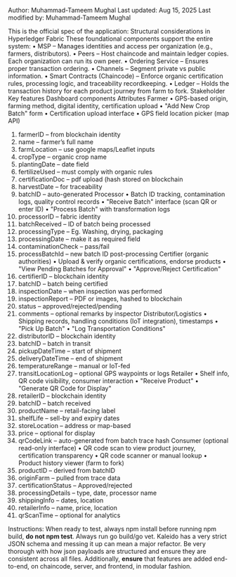 Author: Muhammad-Tameem Mughal
Last updated: Aug 15, 2025
Last modified by: Muhammad-Tameem Mughal

This is the official spec of the application:
Structural considerations in Hyperledger Fabric
These foundational components support the entire system:
• MSP – Manages identities and access per organization (e.g., farmers, distributors).
• Peers – Host chaincode and maintain ledger copies. Each organization can run its own
peer.
• Ordering Service – Ensures proper transaction ordering.
• Channels – Segment private vs public information.
• Smart Contracts (Chaincode) – Enforce organic certification rules, processing logic, and
traceability recordkeeping.
• Ledger – Holds the transaction history for each product journey from farm to fork.
Stakeholder Key features Dashboard
components
Attributes
Farmer • GPS-based
origin, farming
method, digital
identity,
certification
upload
• "Add New Crop
Batch" form
• Certification upload
interface
• GPS field location
picker (map API)
1. farmerID – from blockchain
identity
2. name – farmer’s full name
3. farmLocation – use google
maps/Leaflet inputs
4. cropType – organic crop name
5. plantingDate – date field
6. fertilizeUsed – must comply
with organic rules
7. certificationDoc – pdf upload
(hash stored on blockchain
8. harvestDate – for traceability
9. batchID – auto-generated
Processor • Batch ID
tracking,
contamination
logs, quality
control records
• "Receive Batch"
interface (scan QR or
enter ID)
• "Process Batch" with
transformation logs
1. processorID – fabric identity
2. batchReceived – ID of batch
being processed
3. processingType – Eg. Washing,
drying, packaging
4. processingDate – make it as
required field
5. contaminationCheck –
pass/fail
6. processBatchId – new batch ID
post-processing
Certifier (organic
authorities)
• Upload & verify
organic
certifications,
endorse
products
• "View Pending
Batches for
Approval"
• "Approve/Reject
Certification"
1. certifierID – blockchain
identity
2. batchID – batch being certified
3. inspectionDate – when
inspection was performed
4. inspectionReport – PDF or
images, hashed to blockchain
5. status –
approved/rejected/pending
6. comments – optional remarks
by inspector
Distributor/Logistics • Shipping
records,
handling
conditions (IoT
integration),
timestamps
• "Pick Up Batch"
• "Log Transportation
Conditions"
1. distributorID – blockchain
identity
2. batchID – batch in transit
3. pickupDateTime – start of
shipment
4. deliveryDateTime – end of
shipment
5. temperatureRange – manual
or IoT-fed
6. transitLocationLog – optional
GPS waypoints or logs
Retailer • Shelf info, QR
code visibility,
consumer
interaction
• "Receive Product"
• "Generate QR Code
for Display"
1. retailerID – blockchain identity
2. batchID – batch received
3. productName – retail-facing
label
4. shelfLife – sell-by and expiry
dates
5. storeLocation – address or
map-based
6. price – optional for display
7. qrCodeLink – auto-generated
from batch trace hash
Consumer (optional
read-only interface)
• QR code scan
to view product
journey,
certification
transparency
• QR code scanner or
manual lookup
• Product history
viewer (farm to
fork)
1. productID – derived from
batchID
2. originFarm – pulled from trace
data
3. certificationStatus –
Approved/rejected
4. processingDetails – type, date,
processor name
5. shippingInfo – dates, location
6. retailerInfo – name, price,
location
7. qrScanTime – optional for
analytics

Instructions:
When ready to test, always npm install before running npm build, **do not npm test**. Always run go build/go vet. 
Kaleido has a very strict JSON schema and messing it up can mean a major refactor. Be very thorough with how json payloads are structured and ensure they are consistent across all files.
Additionally, **ensure** that features are added end-to-end, on chaincode, server, and frontend, in modular fashion.